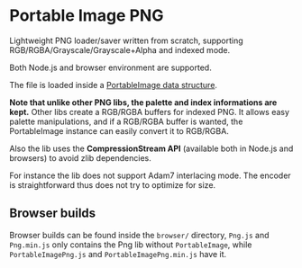 
# Portable Image PNG

Lightweight PNG loader/saver written from scratch, supporting RGB/RGBA/Grayscale/Grayscale+Alpha and indexed mode.

Both Node.js and browser environment are supported.

The file is loaded inside a [PortableImage data structure](https://github.com/cronvel/portable-image).

**Note that unlike other PNG libs, the palette and index informations are kept.**
Other libs create a RGB/RGBA buffers for indexed PNG.
It allows easy palette manipulations, and if a RGB/RGBA buffer is wanted, the PortableImage instance can easily convert it to RGB/RGBA.

Also the lib uses the **CompressionStream API** (available both in Node.js and browsers) to avoid zlib dependencies.

For instance the lib does not support Adam7 interlacing mode.
The encoder is straightforward thus does not try to optimize for size.



## Browser builds

Browser builds can be found inside the `browser/` directory, `Png.js` and `Png.min.js` only contains the Png lib without `PortableImage`,
while `PortableImagePng.js` and `PortableImagePng.min.js` have it.